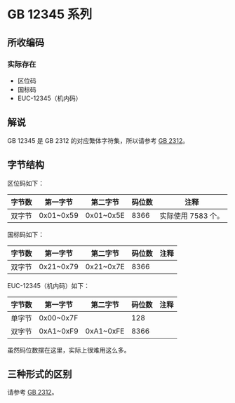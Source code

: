 # GB 12345 系列

## 所收编码
### 实际存在
- 区位码
- 国标码
- EUC-12345（机内码）

## 解说
GB 12345 是 GB 2312 的对应繁体字符集，所以请参考 [GB 2312](https://github.com/mrhso/IshisashiEncoding/tree/master/%E7%BC%96%E7%A0%81/GB%202312)。

## 字节结构
区位码如下：

|字节数|第一字节|第二字节|码位数|注释|
|-|-|-|-|-|
|双字节|0x01~0x59|0x01~0x5E|8366|实际使用 7583 个。|

国标码如下：

|字节数|第一字节|第二字节|码位数|注释|
|-|-|-|-|-|
|双字节|0x21~0x79|0x21~0x7E|8366||

EUC-12345（机内码）如下：

|字节数|第一字节|第二字节|码位数|注释|
|-|-|-|-|-|
|单字节|0x00~0x7F||128||
|双字节|0xA1~0xF9|0xA1~0xFE|8366||

虽然码位数摆在这里，实际上很难用这么多。

## 三种形式的区别
请参考 [GB 2312](https://github.com/mrhso/IshisashiEncoding/blob/master/%E7%BC%96%E7%A0%81/GB%202312/README.md#%E5%8C%BA%E4%BD%8D%E7%A0%81)。
